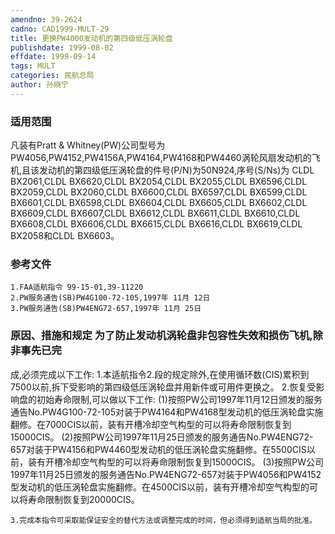 ```yaml
---
amendno: 39-2624
cadno: CAD1999-MULT-29
title: 更换PW4000发动机的第四级低压涡轮盘
publishdate: 1999-08-02
effdate: 1999-09-14
tags: MULT
categories: 民航总局
author: 孙晓宁
---
```


### 适用范围 
凡装有Pratt & Whitney(PW)公司型号为PW4056,PW4152,PW4156A,PW4164,PW4168和PW4460涡轮风扇发动机的飞机,且该发动机的第四级低压涡轮盘的件号(P/N)为50N924,序号(S/Ns)为 CLDL BX2061,CLDL BX6620,CLDL BX2054,CLDL BX2055,CLDL BX6596,CLDL BX2059,CLDL BX2060,CLDL  BX6600,CLDL BX6597,CLDL BX6599,CLDL BX6601,CLDL  BX6598,CLDL BX6604,CLDL BX6605,CLDL BX6602,CLDL  BX6609,CLDL BX6607,CLDL BX6612,CLDL BX6611,CLDL  BX6610,CLDL BX6608,CLDL BX6606,CLDL BX6615,CLDL  BX6616,CLDL BX6619,CLDL BX2058和CLDL BX6603。

### 参考文件
    1.FAA适航指令 99-15-01,39-11220 
    2.PW服务通告(SB)PW4G100-72-105,1997年 11月 12日
    3.PW服务通告(SB)PW4ENG72-657,1997年 11月 25日


### 原因、措施和规定 为了防止发动机涡轮盘非包容性失效和损伤飞机,除非事先已完
       
成,必须完成以下工作: 
    1.本适航指令2.段的规定除外,在使用循环数(CIS)累积到7500以前,拆下受影响的第四级低压涡轮盘并用新件或可用件更换之。 
    2.恢复受影响盘的初始寿命限制,可以做以下工作: 
    (1)按照PW公司1997年11月12日颁发的服务通告No.PW4G100-72-105对装于PW4164和PW4168型发动机的低压涡轮盘实施翻修。在7000CIS以前，装有开槽冷却空气构型的可以将寿命限制恢复到15000CIS。 
    (2)按照PW公司1997年11月25日颁发的服务通告No.PW4ENG72-657对装于PW4156和PW4460型发动机的低压涡轮盘实施翻修。在5500CIS以前，装有开槽冷却空气构型的可以将寿命限制恢复到15000CIS。
    (3)按照PW公司1997年11月25日颁发的服务通告No.PW4ENG72-657对装于PW4056和PW4152型发动机的低压涡轮盘实施翻修。在4500CIS以前，装有开槽冷却空气构型的可以将寿命限制恢复到20000CIS。

    3.完成本指令可采取能保证安全的替代方法或调整完成的时间，但必须得到适航当局的批准。
